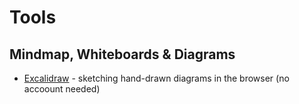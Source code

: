 # Tools

## Mindmap, Whiteboards & Diagrams
- [Excalidraw](https://excalidraw.com/) - sketching hand-drawn diagrams in the browser (no accoount needed)
